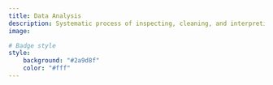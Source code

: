 ```yaml
---
title: Data Analysis
description: Systematic process of inspecting, cleaning, and interpreting data to uncover insights for decision-making
image:

# Badge style
style:
    background: "#2a9d8f"
    color: "#fff"
---
```

